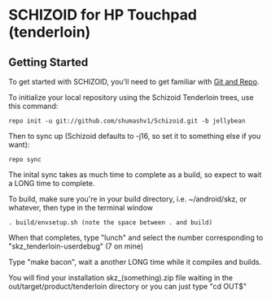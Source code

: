 SCHIZOID for HP Touchpad (tenderloin)
============================================

Getting Started
---------------

To get started with SCHIZOID, you'll need to get
familiar with [Git and Repo](http://source.android.com/download/using-repo).

To initialize your local repository using the Schizoid Tenderloin trees, use this command:

    repo init -u git://github.com/shumashv1/Schizoid.git -b jellybean

Then to sync up (Schizoid defaults to -j16, so set it to something else if you want):

    repo sync
The inital sync takes as much time to complete as a build, so expect to wait a LONG time to complete.

To build, make sure you're in your build directory, i.e. ~/android/skz, or whatever, then type in the terminal window

    . build/envsetup.sh (note the space between . and build)

When that completes, type "lunch" and select the number corresponding to "skz_tenderloin-userdebug" (7 on mine)

Type "make bacon", wait a another LONG time while it compiles and builds.

You will find your installation skz_(something).zip file waiting in the out/target/product/tenderloin
directory or you can just type "cd OUT$"
